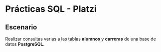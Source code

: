 # Prácticas SQL - Platzi

## Escenario
Realizar consultas varias a las tablas __alumnos__ y __carreras__ de una base de datos __PostgreSQL__.
